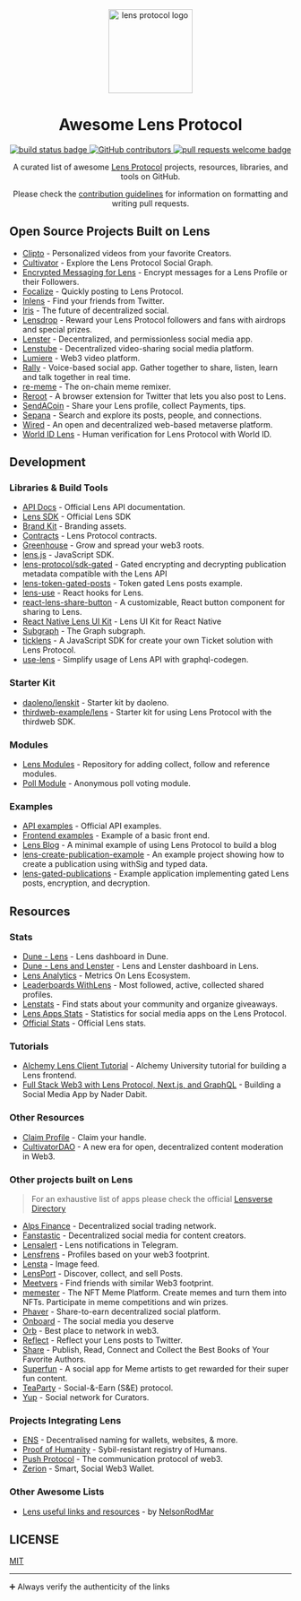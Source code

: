 <div align="center">
  <img alt="lens protocol logo" src="https://user-images.githubusercontent.com/12957692/193897314-e6d265e2-6951-4799-ad29-5bd881e04fc5.svg" width="150" >
  <h1 align="center">Awesome Lens Protocol</h1>
  <p align="center">
    <a href="#buildstatus">
      <img alt="build status badge" src="https://github.com/0xJuancito/awesome-lens-protocol/workflows/Build/badge.svg">
    </a>
    <a href="https://github.com/0xJuancito/awesome-lens-protocol/graphs/contributors">
      <img alt="GitHub contributors" src="https://img.shields.io/github/contributors/0xJuancito/awesome-lens-protocol">
    </a>    
    <a href="http://makeapullrequest.com">
      <img alt="pull requests welcome badge" src="https://img.shields.io/badge/PRs-welcome-brightgreen.svg?style=flat">
    </a>
  </p>

  <p align="center">A curated list of awesome <a href="https://lens.xyz/">Lens Protocol</a> projects, resources, libraries, and tools on GitHub.</p>
  <p align="center">Please check the <a href="CONTRIBUTING.md">contribution guidelines</a> for information on formatting and writing pull requests.</p>


</div>

## Open Source Projects Built on Lens

- [Clipto](https://github.com/Clipto-Platform/clipto-frontend) - Personalized videos from your favorite Creators.
- [Cultivator](https://github.com/maui-r/cultivator) - Explore the Lens Protocol Social Graph.
- [Encrypted Messaging for Lens](https://github.com/GrgW/lens-encrypted-messaging-redacted) - Encrypt messages for a Lens Profile or their Followers.
- [Focalize](https://github.com/FocalizeApp/focalize-extension) - Quickly posting to Lens Protocol.
- [Inlens](https://github.com/0xJuancito/inlens) - Find your friends from Twitter.
- [Iris](https://github.com/irisxyz/iris) - The future of decentralized social.
- [Lensdrop](https://github.com/jelilat/lensdrop) - Reward your Lens Protocol followers and fans with airdrops and special prizes.
- [Lenster](https://github.com/lensterxyz/lenster) - Decentralized, and permissionless social media app.
- [Lenstube](https://github.com/lenstube-xyz/lenstube) - Decentralized video-sharing social media platform.
- [Lumiere](https://github.com/m1guelpf/lumiere) - Web3 video platform.
- [Rally](https://github.com/rallydotfm/rally) - Voice-based social app. Gather together to share, listen, learn and talk together in real time.
- [re-meme](https://github.com/WeAreNewt/re-meme) - The on-chain meme remixer.
- [Reroot](https://github.com/stuntzii/Reroot) - A browser extension for Twitter that lets you also post to Lens.
- [SendACoin](https://github.com/SendACoin/sendacoin.to) - Share your Lens profile, collect Payments, tips.
- [Sepana](https://github.com/sepana-io/lens-search-frontend) - Search and explore its posts, people, and connections.
- [Wired](https://github.com/wired-labs/wired) - An open and decentralized web-based metaverse platform.
- [World ID Lens](https://github.com/worldcoin/world-id-lens) - Human verification for Lens Protocol with World ID.

## Development

### Libraries & Build Tools

- [API Docs](https://docs.lens.xyz/) - Official Lens API documentation.
- [Lens SDK](https://github.com/lens-protocol/lens-sdk) - Official Lens SDK
- [Brand Kit](https://github.com/lens-protocol/brand-kit) - Branding assets.
- [Contracts](https://github.com/lens-protocol/core/tree/main/contracts) - Lens Protocol contracts.
- [Greenhouse](https://github.com/dsimmons/greenhouse) - Grow and spread your web3 roots.
- [lens.js](https://github.com/suhailkakar/lens.js) - JavaScript SDK.
- [lens-protocol/sdk-gated](https://www.npmjs.com/package/@lens-protocol/sdk-gated) - Gated encrypting and decrypting publication metadata compatible with the Lens API
- [lens-token-gated-posts](https://github.com/jaencarrodine/lens-token-gated-posts) - Token gated Lens posts example.
- [lens-use](https://github.com/memester-xyz/lens-use) - React hooks for Lens.
- [react-lens-share-button](https://www.npmjs.com/package/@infinity-keys/react-lens-share-button) - A customizable, React button component for sharing to Lens.
- [React Native Lens UI Kit](https://github.com/lens-protocol/react-native-lens-ui-kit) - Lens UI Kit for React Native
- [Subgraph](https://github.com/protofire/lens-protocol-subgraph) - The Graph subgraph.
- [ticklens](https://github.com/ArturVargas/ticklens.js) - A JavaScript SDK for create your own Ticket solution with Lens Protocol.
- [use-lens](https://github.com/use-lens/use-lens) - Simplify usage of Lens API with graphql-codegen.

### Starter Kit
- [daoleno/lenskit](https://github.com/daoleno/lenskit) - Starter kit by daoleno.
- [thirdweb-example/lens](https://github.com/thirdweb-example/lens) - Starter kit for using Lens Protocol with the thirdweb SDK.

### Modules
- [Lens Modules](https://github.com/lens-protocol/modules) - Repository for adding collect, follow and reference modules.
- [Poll Module](https://github.com/allemanfredi/lens-protocol-poll-module) - Anonymous poll voting module.

### Examples

- [API examples](https://github.com/lens-protocol/api-examples) - Official API examples.
- [Frontend examples](https://github.com/dabit3/lens-protocol-frontend) - Example of a basic front end.
- [Lens Blog](https://github.com/PatrickAlphaC/lens-blog) - A minimal example of using Lens Protocol to build a blog
- [lens-create-publication-example](https://github.com/dabit3/lens-create-publication-example) - An example project showing how to create a publication using withSig and typed data.
- [lens-gated-publications](https://github.com/dabit3/lens-gated-publications) - Example application implementing gated Lens posts, encryption, and decryption.

## Resources

### Stats
- [Dune - Lens](https://dune.com/niftytable/Lens) - Lens dashboard in Dune.
- [Dune - Lens and Lenster](https://dune.com/gm365/lens) - Lens and Lenster dashboard in Lens.
- [Lens Analytics](https://github.com/chiragbadhe/lensanalytics) - Metrics On Lens Ecosystem.
- [Leaderboards WithLens](https://github.com/m1guelpf/lens-leaderboard) - Most followed, active, collected shared profiles.
- [Lenstats](https://github.com/0xadewale/lens-stats) - Find stats about your community and organize giveaways.
- [Lens Apps Stats](https://lens.decentree.com/) - Statistics for social media apps on the Lens Protocol.
- [Official Stats](https://stats.lens.xyz/) - Official Lens stats.

### Tutorials
- [Alchemy Lens Client Tutorial](https://docs.alchemy.com/docs/how-to-create-a-decentralized-twitter-with-lens-protocol) - Alchemy University tutorial for building a Lens frontend.
- [Full Stack Web3 with Lens Protocol, Next.js, and GraphQL](https://www.youtube.com/watch?v=LcxOdWWL8xs) - Building a Social Media App by Nader Dabit.

### Other Resources

- [Claim Profile](https://claim.lens.xyz/) - Claim your handle.
- [CultivatorDAO](https://mirror.xyz/lensprotocol.eth/pIzwjs9uhH8eSS1Bx0K1r-3iHEgLlBt6ruPXcEJe0S0) - A new era for open, decentralized content moderation in Web3.

### Other projects built on Lens

> For an exhaustive list of apps please check the official <a href="https://www.lens.xyz/apps">Lensverse Directory</a>

- [Alps Finance](https://alps.finance/) - Decentralized social trading network.
- [Fanstastic](https://fanstastic.app/) - Decentralized social media for content creators.
- [Lensalert](https://lensalert.me) - Lens notifications in Telegram.
- [Lensfrens](https://www.lensfrens.xyz/) - Profiles based on your web3 footprint.
- [Lensta](https://www.lensta.xyz/) - Image feed.
- [LensPort](https://lensport.io/) - Discover, collect, and sell Posts.
- [Meetvers](https://app.meetvers.io/) - Find friends with similar Web3 footprint.
- [memester](https://memester.xyz/) - The NFT Meme Platform. Create memes and turn them into NFTs. Participate in meme competitions and win prizes.
- [Phaver](https://phaver.com/) - Share-to-earn decentralized social platform.
- [Onboard](https://twitter.com/Onboard_HQ) - The social media you deserve
- [Orb](https://orb.ac/) - Best place to network in web3.
- [Reflect](https://reflect.withlens.app/) - Reflect your Lens posts to Twitter.
- [Share](https://theshr.xyz/) - Publish, Read, Connect and Collect the Best Books of Your Favorite Authors.
- [Superfun](https://lens.superfun.social/) - A social app for Meme artists to get rewarded for their super fun content.
- [TeaParty](https://app.teaparty.life/) - Social-&-Earn (S&E) protocol.
- [Yup](https://app.yup.io/feed/lens) - Social network for Curators.

### Projects Integrating Lens

- [ENS](https://lenster.xyz/posts/0x01-0x4e) - Decentralised naming for wallets, websites, & more.
- [Proof of Humanity](https://docs.lens.xyz/docs/on-chain-identity#proofofhumanity) - Sybil-resistant registry of Humans.
- [Push Protocol](https://twitter.com/pushprotocol/status/1576959192761438209) - The communication protocol of web3.
- [Zerion](https://zerion.io/blog/zerion-integrates-lens-protocols-web3-social-graph/) - Smart, Social Web3 Wallet.

### Other Awesome Lists

- [Lens useful links and resources](https://nelsonrodmar.notion.site/Lens-useful-link-and-resource-2d5f42687fa843e08c8ef54761dee044) - by [NelsonRodMar](https://lenster.xyz/u/nelsonrodmar.lens)

## LICENSE

[MIT](LICENSE)

---

➕ Always verify the authenticity of the links
